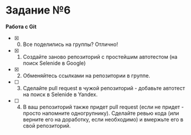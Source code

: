 # Задание №6

**Работа с Git**

- [X] 0. Все поделились на группы? Отлично!
- [X] 1. Создайте заново репозиторий с простейшим автотестом (на поиск Selenide в Google)
- [X] 2. Обменяйтесь ссылками на репозитории в группе. 
- [ ] 3. Сделайте pull request в чужой репозиторий - добавьте автотест на поиск в Selenide в Yandex.
- [ ] 4. В ваш репозиторий также придет pull request (если не придет - просто напомните одногрупнику). Сделайте ревью кода (или верните его на доработку, если необходимо) и вмержьте его в свой репозиторий.
